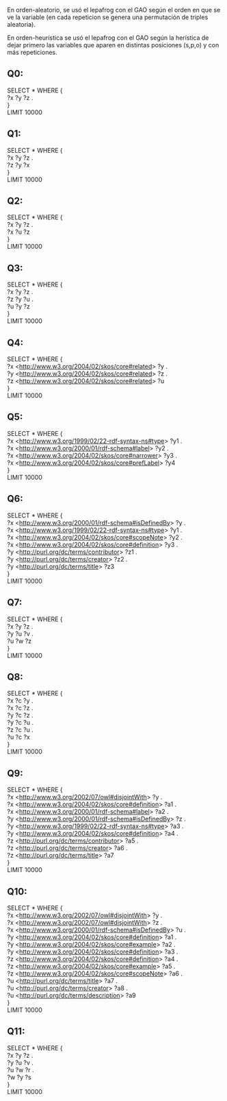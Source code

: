 En orden-aleatorio, se usó el lepafrog con el GAO según el orden en que se ve la variable (en cada repeticion se genera una permutación de triples aleatoria).   
  
En orden-heurística se usó el lepafrog con el GAO según la herística de dejar primero las variables que aparen en distintas posiciones (s,p,o) y con más repeticiones.  
  
## Q0:  
SELECT * WHERE {  
    ?x ?y ?z .  
}  
LIMIT 10000  
  
  
## Q1:  
SELECT * WHERE {  
    ?x ?y ?z .  
	?z ?y ?x  
}  
LIMIT 10000  
  
  
## Q2:  
SELECT * WHERE {  
    ?x ?y ?z .  
	?x ?u ?z  
}  
LIMIT 10000  
  
  
## Q3:  
SELECT * WHERE {  
    ?x ?y ?z .  
    ?z ?y ?u .  
    ?u ?y ?z  
}  
LIMIT 10000  
  
## Q4:  
SELECT * WHERE {  
    ?x <<http://www.w3.org/2004/02/skos/core#related>> ?y .  
    ?y <<http://www.w3.org/2004/02/skos/core#related>> ?z .  
    ?z <<http://www.w3.org/2004/02/skos/core#related>> ?u  
}  
LIMIT 10000  
  
## Q5:  
SELECT * WHERE {  
    ?x <<http://www.w3.org/1999/02/22-rdf-syntax-ns#type>> 	?y1 .  
    ?x <<http://www.w3.org/2000/01/rdf-schema#label>> 		?y2 .  
    ?x <<http://www.w3.org/2004/02/skos/core#narrower>> 		?y3 .  
    ?x <<http://www.w3.org/2004/02/skos/core#prefLabel>> 		?y4  
}  
LIMIT 10000  
  
## Q6:  
SELECT * WHERE {  
    ?x <<http://www.w3.org/2000/01/rdf-schema#isDefinedBy>> 	?y .  
    ?x <<http://www.w3.org/1999/02/22-rdf-syntax-ns#type>> 	?y1 .  
    ?x <<http://www.w3.org/2004/02/skos/core#scopeNote>> 		?y2 .  
    ?x <<http://www.w3.org/2004/02/skos/core#definition>> 	?y3 .  
    ?y <<http://purl.org/dc/terms/contributor>> 				?z1 .  
    ?y <<http://purl.org/dc/terms/creator>> 					?z2 .  
    ?y <<http://purl.org/dc/terms/title>>						?z3  
}  
LIMIT 10000  
  
## Q7:  
SELECT * WHERE {  
    ?x ?y ?z .  
    ?y ?u ?v .  
    ?u ?w ?z  
}  
LIMIT 10000  
  
## Q8:  
SELECT * WHERE {  
    ?x ?c ?y .  
    ?x ?c ?z .  
    ?y ?c ?z .  
    ?y ?c ?u .  
    ?z ?c ?u .  
    ?u ?c ?x  
}  
LIMIT 10000  
  
## Q9:  
SELECT * WHERE {  
    ?x <<http://www.w3.org/2002/07/owl#disjointWith>> 		?y .  
    ?x <<http://www.w3.org/2004/02/skos/core#definition>> 	?a1 .  
    ?x <<http://www.w3.org/2000/01/rdf-schema#label>> 		?a2 .  
    ?y <<http://www.w3.org/2000/01/rdf-schema#isDefinedBy>>   ?z .  
    ?y <<http://www.w3.org/1999/02/22-rdf-syntax-ns#type>> 	?a3 .  
    ?y <<http://www.w3.org/2004/02/skos/core#definition>> 	?a4 .  
    ?z <<http://purl.org/dc/terms/contributor>> 			    ?a5 .  
    ?z <<http://purl.org/dc/terms/creator>> 				    ?a6 .  
    ?z <<http://purl.org/dc/terms/title>> 					?a7  
}  
LIMIT 10000  
  
## Q10:  
SELECT * WHERE {  
    ?x <<http://www.w3.org/2002/07/owl#disjointWith>> 		?y .  
    ?x <<http://www.w3.org/2002/07/owl#disjointWith>> 		?z .  
    ?x <<http://www.w3.org/2000/01/rdf-schema#isDefinedBy>> 	?u .  
    ?y <<http://www.w3.org/2004/02/skos/core#definition>> 	?a1 .  
    ?y <<http://www.w3.org/2004/02/skos/core#example>> 		?a2 .  
    ?y <<http://www.w3.org/2004/02/skos/core#definition>> 	?a3 .  
    ?z <<http://www.w3.org/2004/02/skos/core#definition>> 	?a4 .  
    ?z <<http://www.w3.org/2004/02/skos/core#example>> 		?a5 .  
    ?z <<http://www.w3.org/2004/02/skos/core#scopeNote>> 		?a6 .  
    ?u <<http://purl.org/dc/terms/title>> 					?a7 .  
    ?u <<http://purl.org/dc/terms/creator>> 					?a8 .  
    ?u <<http://purl.org/dc/terms/description>> 				?a9  
}  
LIMIT 10000  
  
## Q11:  
SELECT * WHERE {  
    ?x ?y ?z .  
    ?y ?u ?v .  
    ?u ?w ?r .  
    ?w ?y ?s  
}  
LIMIT 10000  
  
